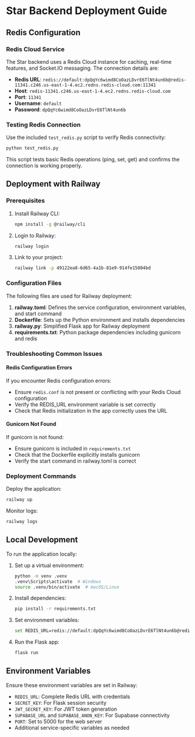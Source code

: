 # Star Backend Deployment Guide

## Redis Configuration

### Redis Cloud Service

The Star backend uses a Redis Cloud instance for caching, real-time features, and Socket.IO messaging. The connection details are:

- **Redis URL**: `redis://default:dpQqYc6wimd8CoOazLDvrE6TlNt4un6b@redis-11341.c246.us-east-1-4.ec2.redns.redis-cloud.com:11341`
- **Host**: `redis-11341.c246.us-east-1-4.ec2.redns.redis-cloud.com`
- **Port**: `11341`
- **Username**: `default`
- **Password**: `dpQqYc6wimd8CoOazLDvrE6TlNt4un6b`

### Testing Redis Connection

Use the included `test_redis.py` script to verify Redis connectivity:

```bash
python test_redis.py
```

This script tests basic Redis operations (ping, set, get) and confirms the connection is working properly.

## Deployment with Railway

### Prerequisites

1. Install Railway CLI:
   ```bash
   npm install -g @railway/cli
   ```
2. Login to Railway:
   ```bash
   railway login
   ```
3. Link to your project:
   ```bash
   railway link -p 49122ea8-6d65-4a1b-81e9-914fe15804bd
   ```

### Configuration Files

The following files are used for Railway deployment:

1. **railway.toml**: Defines the service configuration, environment variables, and start command
2. **Dockerfile**: Sets up the Python environment and installs dependencies
3. **railway.py**: Simplified Flask app for Railway deployment
4. **requirements.txt**: Python package dependencies including gunicorn and redis

### Troubleshooting Common Issues

#### Redis Configuration Errors

If you encounter Redis configuration errors:

- Ensure `redis.conf` is not present or conflicting with your Redis Cloud configuration
- Verify the REDIS_URL environment variable is set correctly
- Check that Redis initialization in the app correctly uses the URL

#### Gunicorn Not Found

If gunicorn is not found:

- Ensure gunicorn is included in `requirements.txt`
- Check that the Dockerfile explicitly installs gunicorn
- Verify the start command in railway.toml is correct

### Deployment Commands

Deploy the application:

```bash
railway up
```

Monitor logs:

```bash
railway logs
```

## Local Development

To run the application locally:

1. Set up a virtual environment:

   ```bash
   python -m venv .venv
   .venv\Scripts\activate  # Windows
   source .venv/bin/activate  # macOS/Linux
   ```

2. Install dependencies:

   ```bash
   pip install -r requirements.txt
   ```

3. Set environment variables:

   ```bash
   set REDIS_URL=redis://default:dpQqYc6wimd8CoOazLDvrE6TlNt4un6b@redis-11341.c246.us-east-1-4.ec2.redns.redis-cloud.com:11341
   ```

4. Run the Flask app:
   ```bash
   flask run
   ```

## Environment Variables

Ensure these environment variables are set in Railway:

- `REDIS_URL`: Complete Redis URL with credentials
- `SECRET_KEY`: For Flask session security
- `JWT_SECRET_KEY`: For JWT token generation
- `SUPABASE_URL` and `SUPABASE_ANON_KEY`: For Supabase connectivity
- `PORT`: Set to 5000 for the web server
- Additional service-specific variables as needed
